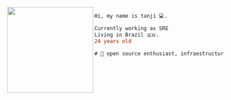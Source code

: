 <img align="left" height="200" src="https://media.giphy.com/media/cKhC19ztzjhL1Bw3wL/giphy.gif"/>

```diff
Hi, my name is tanji 💻.

Currently working as SRE
Living in Brazil 🇧🇷.
24 years old

# 📖 open source enthusiast, infraestructure, functional, security
```
